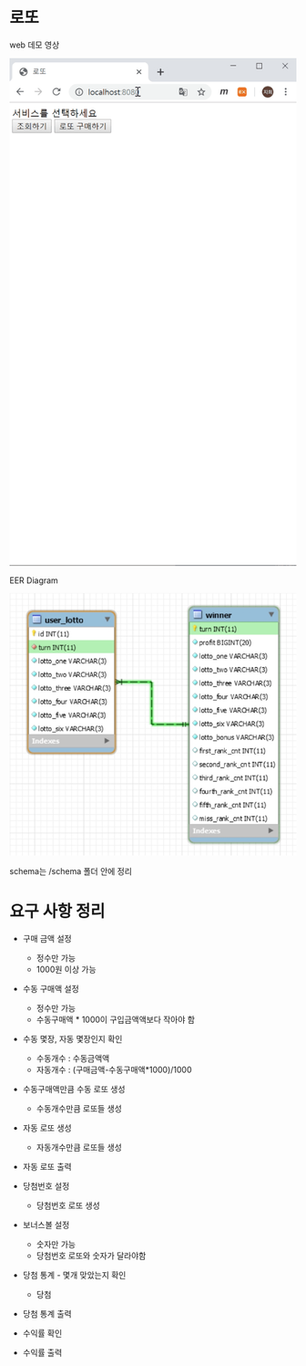 # 로또

web 데모 영상

![demo](./images/demo.gif)



EER Diagram

![1560391460348](.\images\eer.jpg)

schema는 /schema 폴더 안에 정리





# 요구 사항 정리

- 구매 금액 설정
  - 정수만 가능
  - 1000원 이상 가능
- 수동 구매액 설정
  - 정수만 가능
  - 수동구매액 * 1000이 구입금액액보다 작아야 함
- 수동 몇장, 자동 몇장인지 확인
  - 수동개수 : 수동금액액
  - 자동개수 : (구매금액-수동구매액*1000)/1000
- 수동구매액만큼 수동 로또 생성
  - 수동개수만큼 로또들 생성
- 자동 로또 생성
  - 자동개수만큼 로또들 생성
- 자동 로또 출력

- 당첨번호 설정
  - 당첨번호 로또 생성
- 보너스볼 설정
  - 숫자만 가능
  - 당첨번호 로또와 숫자가 달라야함
- 당첨 통계 - 몇개 맞았는지 확인
  - 당첨
- 당첨 통계 출력
- 수익률 확인
- 수익률 출력
